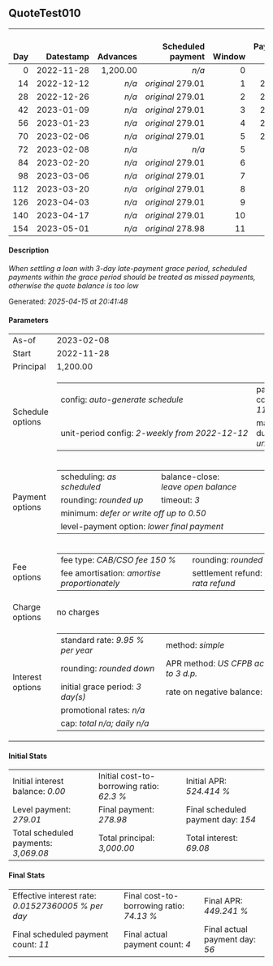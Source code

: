 <h2>QuoteTest010</h2>
<table>
    <thead style="vertical-align: bottom;">
        <th style="text-align: right;">Day</th>
        <th style="text-align: right;">Datestamp</th>
        <th style="text-align: right;">Advances</th>
        <th style="text-align: right;">Scheduled payment</th>
        <th style="text-align: right;">Window</th>
        <th style="text-align: right;">Payment due</th>
        <th style="text-align: right;">Actual payments</th>
        <th style="text-align: right;">Generated payment</th>
        <th style="text-align: right;">Net effect</th>
        <th style="text-align: right;">Payment status</th>
        <th style="text-align: right;">Balance status</th>
        <th style="text-align: right;">Simple interest</th>
        <th style="text-align: right;">New interest</th>
        <th style="text-align: right;">New charges</th>
        <th style="text-align: right;">Principal portion</th>
        <th style="text-align: right;">Fee portion</th>
        <th style="text-align: right;">Interest portion</th>
        <th style="text-align: right;">Charges portion</th>
        <th style="text-align: right;">Fee refund</th>
        <th style="text-align: right;">Principal balance</th>
        <th style="text-align: right;">Fee balance</th>
        <th style="text-align: right;">Interest balance</th>
        <th style="text-align: right;">Charges balance</th>
        <th style="text-align: right;">Settlement figure</th>
        <th style="text-align: right;">Fee refund if&nbsp;settled</th>
    </thead>
    <tr style="text-align: right;">
        <td class="ci00">0</td>
        <td class="ci01" style="white-space: nowrap;">2022-11-28</td>
        <td class="ci02">1,200.00</td>
        <td class="ci03" style="white-space: nowrap;"><i>n/a<i></td>
        <td class="ci04">0</td>
        <td class="ci05">0.00</td>
        <td class="ci06"><i>n/a</i></td>
        <td class="ci07"><i>n/a</i></td>
        <td class="ci08">0.00</td>
        <td class="ci09"><i>none&nbsp;scheduled</i></td>
        <td class="ci10">open</td>
        <td class="ci13">0.0000</td>
        <td class="ci14">0.0000</td>
        <td class="ci15"><i>n/a</i></td>
        <td class="ci16">0.00</td>
        <td class="ci17">0.00</td>
        <td class="ci18">0.00</td>
        <td class="ci19">0.00</td>
        <td class="ci20">0.00</td>
        <td class="ci21">1,200.00</td>
        <td class="ci22">1,800.00</td>
        <td class="ci23">0.0000</td>
        <td class="ci24">0.00</td>
        <td class="ci25">3,000.00</td>
        <td class="ci26">1,800.00</td>
    </tr>
    <tr style="text-align: right;">
        <td class="ci00">14</td>
        <td class="ci01" style="white-space: nowrap;">2022-12-12</td>
        <td class="ci02"><i>n/a</i></td>
        <td class="ci03" style="white-space: nowrap;"><i>original</i> 279.01</td>
        <td class="ci04">1</td>
        <td class="ci05">279.01</td>
        <td class="ci06"><i>confirmed</i>&nbsp;279.01</td>
        <td class="ci07"><i>n/a</i></td>
        <td class="ci08">279.01</td>
        <td class="ci09"><i>payment&nbsp;made</i></td>
        <td class="ci10">open</td>
        <td class="ci13">11.4493</td>
        <td class="ci14">11.4493</td>
        <td class="ci15"><i>n/a</i></td>
        <td class="ci16">107.02</td>
        <td class="ci17">160.55</td>
        <td class="ci18">11.44</td>
        <td class="ci19">0.00</td>
        <td class="ci20">1,636.37</td>
        <td class="ci21">1,092.98</td>
        <td class="ci22">1,639.45</td>
        <td class="ci23">0.0000</td>
        <td class="ci24">0.00</td>
        <td class="ci25">1,096.06</td>
        <td class="ci26">1,636.37</td>
    </tr>
    <tr style="text-align: right;">
        <td class="ci00">28</td>
        <td class="ci01" style="white-space: nowrap;">2022-12-26</td>
        <td class="ci02"><i>n/a</i></td>
        <td class="ci03" style="white-space: nowrap;"><i>original</i> 279.01</td>
        <td class="ci04">2</td>
        <td class="ci05">279.01</td>
        <td class="ci06"><i>confirmed</i>&nbsp;279.01</td>
        <td class="ci07"><i>n/a</i></td>
        <td class="ci08">279.01</td>
        <td class="ci09"><i>payment&nbsp;made</i></td>
        <td class="ci10">open</td>
        <td class="ci13">10.4282</td>
        <td class="ci14">10.4282</td>
        <td class="ci15"><i>n/a</i></td>
        <td class="ci16">107.43</td>
        <td class="ci17">161.16</td>
        <td class="ci18">10.42</td>
        <td class="ci19">0.00</td>
        <td class="ci20">1,472.73</td>
        <td class="ci21">985.55</td>
        <td class="ci22">1,478.29</td>
        <td class="ci23">0.0000</td>
        <td class="ci24">0.00</td>
        <td class="ci25">991.11</td>
        <td class="ci26">1,472.73</td>
    </tr>
    <tr style="text-align: right;">
        <td class="ci00">42</td>
        <td class="ci01" style="white-space: nowrap;">2023-01-09</td>
        <td class="ci02"><i>n/a</i></td>
        <td class="ci03" style="white-space: nowrap;"><i>original</i> 279.01</td>
        <td class="ci04">3</td>
        <td class="ci05">279.01</td>
        <td class="ci06"><i>confirmed</i>&nbsp;279.01</td>
        <td class="ci07"><i>n/a</i></td>
        <td class="ci08">279.01</td>
        <td class="ci09"><i>payment&nbsp;made</i></td>
        <td class="ci10">open</td>
        <td class="ci13">9.4031</td>
        <td class="ci14">9.4031</td>
        <td class="ci15"><i>n/a</i></td>
        <td class="ci16">107.84</td>
        <td class="ci17">161.77</td>
        <td class="ci18">9.40</td>
        <td class="ci19">0.00</td>
        <td class="ci20">1,309.10</td>
        <td class="ci21">877.71</td>
        <td class="ci22">1,316.52</td>
        <td class="ci23">0.0000</td>
        <td class="ci24">0.00</td>
        <td class="ci25">885.13</td>
        <td class="ci26">1,309.10</td>
    </tr>
    <tr style="text-align: right;">
        <td class="ci00">56</td>
        <td class="ci01" style="white-space: nowrap;">2023-01-23</td>
        <td class="ci02"><i>n/a</i></td>
        <td class="ci03" style="white-space: nowrap;"><i>original</i> 279.01</td>
        <td class="ci04">4</td>
        <td class="ci05">279.01</td>
        <td class="ci06"><i>confirmed</i>&nbsp;279.01</td>
        <td class="ci07"><i>n/a</i></td>
        <td class="ci08">279.01</td>
        <td class="ci09"><i>payment&nbsp;made</i></td>
        <td class="ci10">open</td>
        <td class="ci13">8.3741</td>
        <td class="ci14">8.3741</td>
        <td class="ci15"><i>n/a</i></td>
        <td class="ci16">108.25</td>
        <td class="ci17">162.39</td>
        <td class="ci18">8.37</td>
        <td class="ci19">0.00</td>
        <td class="ci20">1,145.46</td>
        <td class="ci21">769.46</td>
        <td class="ci22">1,154.13</td>
        <td class="ci23">0.0000</td>
        <td class="ci24">0.00</td>
        <td class="ci25">778.13</td>
        <td class="ci26">1,145.46</td>
    </tr>
    <tr style="text-align: right;">
        <td class="ci00">70</td>
        <td class="ci01" style="white-space: nowrap;">2023-02-06</td>
        <td class="ci02"><i>n/a</i></td>
        <td class="ci03" style="white-space: nowrap;"><i>original</i> 279.01</td>
        <td class="ci04">5</td>
        <td class="ci05">279.01</td>
        <td class="ci06"><i>n/a</i></td>
        <td class="ci07"><i>n/a</i></td>
        <td class="ci08">0.00</td>
        <td class="ci09"><i>payment&nbsp;due</i></td>
        <td class="ci10">open</td>
        <td class="ci13">7.3413</td>
        <td class="ci14">7.3413</td>
        <td class="ci15"><i>n/a</i></td>
        <td class="ci16">0.00</td>
        <td class="ci17">0.00</td>
        <td class="ci18">0.00</td>
        <td class="ci19">0.00</td>
        <td class="ci20">981.82</td>
        <td class="ci21">769.46</td>
        <td class="ci22">1,154.13</td>
        <td class="ci23">7.3413</td>
        <td class="ci24">0.00</td>
        <td class="ci25">949.11</td>
        <td class="ci26">981.82</td>
    </tr>
    <tr style="text-align: right;">
        <td class="ci00">72</td>
        <td class="ci01" style="white-space: nowrap;">2023-02-08</td>
        <td class="ci02"><i>n/a</i></td>
        <td class="ci03" style="white-space: nowrap;"><i>n/a<i></td>
        <td class="ci04">5</td>
        <td class="ci05">0.00</td>
        <td class="ci06"><i>n/a</i></td>
        <td class="ci07">973.53</td>
        <td class="ci08">973.53</td>
        <td class="ci09"><i>generated</i></td>
        <td class="ci10">closed</td>
        <td class="ci13">1.0488</td>
        <td class="ci14">1.0488</td>
        <td class="ci15"><i>n/a</i></td>
        <td class="ci16">769.46</td>
        <td class="ci17">195.68</td>
        <td class="ci18">8.39</td>
        <td class="ci19">0.00</td>
        <td class="ci20">958.45</td>
        <td class="ci21">0.00</td>
        <td class="ci22">0.00</td>
        <td class="ci23">0.0000</td>
        <td class="ci24">0.00</td>
        <td class="ci25">973.53</td>
        <td class="ci26">958.45</td>
    </tr>
    <tr style="text-align: right;">
        <td class="ci00">84</td>
        <td class="ci01" style="white-space: nowrap;">2023-02-20</td>
        <td class="ci02"><i>n/a</i></td>
        <td class="ci03" style="white-space: nowrap;"><i>original</i> 279.01</td>
        <td class="ci04">6</td>
        <td class="ci05">0.00</td>
        <td class="ci06"><i>n/a</i></td>
        <td class="ci07"><i>n/a</i></td>
        <td class="ci08">0.00</td>
        <td class="ci09"><i>no&nbsp;longer&nbsp;required</i></td>
        <td class="ci10">closed</td>
        <td class="ci13">0.0000</td>
        <td class="ci14">0.0000</td>
        <td class="ci15"><i>n/a</i></td>
        <td class="ci16">0.00</td>
        <td class="ci17">0.00</td>
        <td class="ci18">0.00</td>
        <td class="ci19">0.00</td>
        <td class="ci20">818.19</td>
        <td class="ci21">0.00</td>
        <td class="ci22">0.00</td>
        <td class="ci23">0.0000</td>
        <td class="ci24">0.00</td>
        <td class="ci25">-818.19</td>
        <td class="ci26">0.00</td>
    </tr>
    <tr style="text-align: right;">
        <td class="ci00">98</td>
        <td class="ci01" style="white-space: nowrap;">2023-03-06</td>
        <td class="ci02"><i>n/a</i></td>
        <td class="ci03" style="white-space: nowrap;"><i>original</i> 279.01</td>
        <td class="ci04">7</td>
        <td class="ci05">0.00</td>
        <td class="ci06"><i>n/a</i></td>
        <td class="ci07"><i>n/a</i></td>
        <td class="ci08">0.00</td>
        <td class="ci09"><i>no&nbsp;longer&nbsp;required</i></td>
        <td class="ci10">closed</td>
        <td class="ci13">0.0000</td>
        <td class="ci14">0.0000</td>
        <td class="ci15"><i>n/a</i></td>
        <td class="ci16">0.00</td>
        <td class="ci17">0.00</td>
        <td class="ci18">0.00</td>
        <td class="ci19">0.00</td>
        <td class="ci20">654.55</td>
        <td class="ci21">0.00</td>
        <td class="ci22">0.00</td>
        <td class="ci23">0.0000</td>
        <td class="ci24">0.00</td>
        <td class="ci25">-654.55</td>
        <td class="ci26">0.00</td>
    </tr>
    <tr style="text-align: right;">
        <td class="ci00">112</td>
        <td class="ci01" style="white-space: nowrap;">2023-03-20</td>
        <td class="ci02"><i>n/a</i></td>
        <td class="ci03" style="white-space: nowrap;"><i>original</i> 279.01</td>
        <td class="ci04">8</td>
        <td class="ci05">0.00</td>
        <td class="ci06"><i>n/a</i></td>
        <td class="ci07"><i>n/a</i></td>
        <td class="ci08">0.00</td>
        <td class="ci09"><i>no&nbsp;longer&nbsp;required</i></td>
        <td class="ci10">closed</td>
        <td class="ci13">0.0000</td>
        <td class="ci14">0.0000</td>
        <td class="ci15"><i>n/a</i></td>
        <td class="ci16">0.00</td>
        <td class="ci17">0.00</td>
        <td class="ci18">0.00</td>
        <td class="ci19">0.00</td>
        <td class="ci20">490.91</td>
        <td class="ci21">0.00</td>
        <td class="ci22">0.00</td>
        <td class="ci23">0.0000</td>
        <td class="ci24">0.00</td>
        <td class="ci25">-490.91</td>
        <td class="ci26">0.00</td>
    </tr>
    <tr style="text-align: right;">
        <td class="ci00">126</td>
        <td class="ci01" style="white-space: nowrap;">2023-04-03</td>
        <td class="ci02"><i>n/a</i></td>
        <td class="ci03" style="white-space: nowrap;"><i>original</i> 279.01</td>
        <td class="ci04">9</td>
        <td class="ci05">0.00</td>
        <td class="ci06"><i>n/a</i></td>
        <td class="ci07"><i>n/a</i></td>
        <td class="ci08">0.00</td>
        <td class="ci09"><i>no&nbsp;longer&nbsp;required</i></td>
        <td class="ci10">closed</td>
        <td class="ci13">0.0000</td>
        <td class="ci14">0.0000</td>
        <td class="ci15"><i>n/a</i></td>
        <td class="ci16">0.00</td>
        <td class="ci17">0.00</td>
        <td class="ci18">0.00</td>
        <td class="ci19">0.00</td>
        <td class="ci20">327.28</td>
        <td class="ci21">0.00</td>
        <td class="ci22">0.00</td>
        <td class="ci23">0.0000</td>
        <td class="ci24">0.00</td>
        <td class="ci25">-327.28</td>
        <td class="ci26">0.00</td>
    </tr>
    <tr style="text-align: right;">
        <td class="ci00">140</td>
        <td class="ci01" style="white-space: nowrap;">2023-04-17</td>
        <td class="ci02"><i>n/a</i></td>
        <td class="ci03" style="white-space: nowrap;"><i>original</i> 279.01</td>
        <td class="ci04">10</td>
        <td class="ci05">0.00</td>
        <td class="ci06"><i>n/a</i></td>
        <td class="ci07"><i>n/a</i></td>
        <td class="ci08">0.00</td>
        <td class="ci09"><i>no&nbsp;longer&nbsp;required</i></td>
        <td class="ci10">closed</td>
        <td class="ci13">0.0000</td>
        <td class="ci14">0.0000</td>
        <td class="ci15"><i>n/a</i></td>
        <td class="ci16">0.00</td>
        <td class="ci17">0.00</td>
        <td class="ci18">0.00</td>
        <td class="ci19">0.00</td>
        <td class="ci20">163.64</td>
        <td class="ci21">0.00</td>
        <td class="ci22">0.00</td>
        <td class="ci23">0.0000</td>
        <td class="ci24">0.00</td>
        <td class="ci25">-163.64</td>
        <td class="ci26">0.00</td>
    </tr>
    <tr style="text-align: right;">
        <td class="ci00">154</td>
        <td class="ci01" style="white-space: nowrap;">2023-05-01</td>
        <td class="ci02"><i>n/a</i></td>
        <td class="ci03" style="white-space: nowrap;"><i>original</i> 278.98</td>
        <td class="ci04">11</td>
        <td class="ci05">0.00</td>
        <td class="ci06"><i>n/a</i></td>
        <td class="ci07"><i>n/a</i></td>
        <td class="ci08">0.00</td>
        <td class="ci09"><i>no&nbsp;longer&nbsp;required</i></td>
        <td class="ci10">closed</td>
        <td class="ci13">0.0000</td>
        <td class="ci14">0.0000</td>
        <td class="ci15"><i>n/a</i></td>
        <td class="ci16">0.00</td>
        <td class="ci17">0.00</td>
        <td class="ci18">0.00</td>
        <td class="ci19">0.00</td>
        <td class="ci20">0.00</td>
        <td class="ci21">0.00</td>
        <td class="ci22">0.00</td>
        <td class="ci23">0.0000</td>
        <td class="ci24">0.00</td>
        <td class="ci25">0.00</td>
        <td class="ci26">0.00</td>
    </tr>
</table>
<p><h4>Description</h4><i>When settling a loan with 3-day late-payment grace period, scheduled payments within the grace period should be treated as missed payments, otherwise the quote balance is too low</i></p><p>Generated: <i>2025-04-15 at 20:41:48</i></p><h4>Parameters</h4>
<table>
    <tr>
        <td>As-of</td>
        <td>2023-02-08</td>
    </tr>
    <tr>
        <td>Start</td>
        <td>2022-11-28</td>
    </tr>
    <tr>
        <td>Principal</td>
        <td>1,200.00</td>
    </tr>
    <tr>
        <td>Schedule options</td>
        <td>
            <table>
                <tr>
                    <td>config: <i>auto-generate schedule</i></td>
                    <td>payment count: <i>11</i></td>
                </tr>
                <tr>
                    <td style="white-space: nowrap;">unit-period config: <i>2-weekly from 2022-12-12</i></td>
                    <td>max duration: <i>unlimited</i></td>
                </tr>
            </table>
        </td>
    </tr>
    <tr>
        <td>Payment options</td>
        <td>
            <table>
                <tr>
                    <td>scheduling: <i>as scheduled</i></td>
                    <td>balance-close: <i>leave&nbsp;open&nbsp;balance</i></td>
                </tr>
                <tr>
                    <td>rounding: <i>rounded up</i></td>
                    <td>timeout: <i>3</i></td>
                </tr>
                <tr>
                    <td colspan='2'>minimum: <i>defer&nbsp;or&nbsp;write&nbsp;off&nbsp;up&nbsp;to&nbsp;0.50</i></td>
                </tr>
                <tr>
                    <td colspan='2'>level-payment option: <i>lower&nbsp;final&nbsp;payment</i></td>
                </tr>
            </table>
        </td>
    </tr>
    <tr>
        <td>Fee options</td>
        <td>
            <table>
                <tr>
                    <td>fee type: <i><i>CAB/CSO fee</i> 150 %</i></td>
                    <td>rounding: <i>rounded down</i></td>
                </tr>
                <tr>
                    <td>fee amortisation: <i>amortise proportionately</i></td>
                    <td>settlement refund: <i>pro-rata refund</i></td>
                </tr>
            </table>
        </td>
    </tr>
    <tr>
        <td>Charge options</td>
        <td>no charges
        </td>
    </tr>
    <tr>
        <td>Interest options</td>
        <td>
            <table>
                <tr>
                    <td>standard rate: <i>9.95 % per year</i></td>
                    <td>method: <i>simple</i></td>
                </tr>
                <tr>
                    <td>rounding: <i>rounded down</i></td>
                    <td>APR method: <i>US CFPB actuarial to 3 d.p.</i></td>
                </tr>
                <tr>
                    <td>initial grace period: <i>3 day(s)</i></td>
                    <td>rate on negative balance: <i>zero</i></td>
                </tr>
                <tr>
                    <td colspan="2">promotional rates: <i><i>n/a</i></i></td>
                </tr>
                <tr>
                    <td colspan="2">cap: <i>total <i>n/a</i>; daily <i>n/a</i></td>
                </tr>
            </table>
        </td>
    </tr>
</table><h4>Initial Stats</h4>
<table>
    <tr>
        <td>Initial interest balance: <i>0.00</i></td>
        <td>Initial cost-to-borrowing ratio: <i>62.3 %</i></td>
        <td>Initial APR: <i>524.414 %</i></td>
    </tr>
    <tr>
        <td>Level payment: <i>279.01</i></td>
        <td>Final payment: <i>278.98</i></td>
        <td>Final scheduled payment day: <i>154</i></td>
    </tr>
    <tr>
        <td>Total scheduled payments: <i>3,069.08</i></td>
        <td>Total principal: <i>3,000.00</i></td>
        <td>Total interest: <i>69.08</i></td>
    </tr>
</table>
<h4>Final Stats</h4>
<table>
    <tr>
        <td>Effective interest rate: <i>0.01527360005 % per day</i></td>
        <td>Final cost-to-borrowing ratio: <i>74.13 %</i></td>
        <td>Final APR: <i>449.241 %</i></td>
    </tr>
    <tr>
        <td>Final scheduled payment count: <i>11</i></td>
        <td>Final actual payment count: <i>4</i></td>
        <td>Final actual payment day: <i>56</i></td>
    </tr>
</table>
